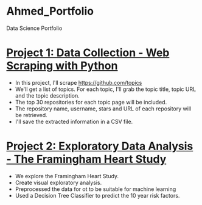 # Ahmed_Portfolio
Data Science Portfolio

# [Project 1: Data Collection - Web Scraping with Python](https://github.com/ahmedabubakr92/Ahmed_Portfolio/blob/main/Project%201%20-%20Data%20Collection%20-%20Web%20Scraping%20with%20Python.ipynb)
- In this project, I'll scrape https://github.com/topics
- We'll get a list of topics. For each topic, I'll grab the topic title, topic URL and the topic description.
- The top 30 repositories for each topic page will be included.
- The repository name, username, stars and URL of each repository will be retrieved.
- I'll save the extracted information in a CSV file.

# [Project 2: Exploratory Data Analysis - The Framingham Heart Study](https://github.com/ahmedabubakr92/Ahmed_Portfolio/blob/main/Project%202%20-%20Exploratory%20Data%20Analysis.ipynb)

- We explore the Framingham Heart Study.
- Create visual exploratory analysis.
- Preprocessed the data for ot to be suitable for machine learning
- Used a Decision Tree Classifier to predict the 10 year risk factors.
